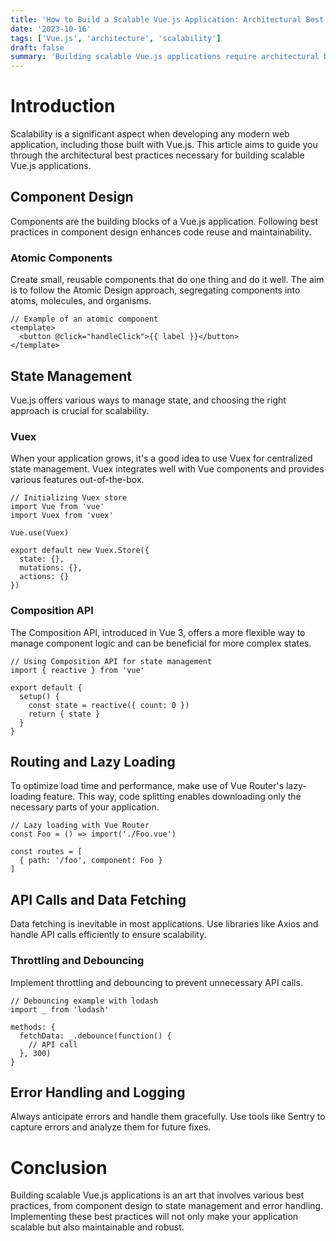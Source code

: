 ```yaml
---
title: 'How to Build a Scalable Vue.js Application: Architectural Best Practices'
date: '2023-10-16'
tags: ['Vue.js', 'architecture', 'scalability']
draft: false
summary: 'Building scalable Vue.js applications require architectural best practices. This article outlines the key strategies.'
---
```


# Introduction

Scalability is a significant aspect when developing any modern web application, including those built with Vue.js. This article aims to guide you through the architectural best practices necessary for building scalable Vue.js applications.

## Component Design

Components are the building blocks of a Vue.js application. Following best practices in component design enhances code reuse and maintainability.

### Atomic Components

Create small, reusable components that do one thing and do it well. The aim is to follow the Atomic Design approach, segregating components into atoms, molecules, and organisms.

```
// Example of an atomic component
<template>
  <button @click="handleClick">{{ label }}</button>
</template>
```

## State Management

Vue.js offers various ways to manage state, and choosing the right approach is crucial for scalability.

### Vuex

When your application grows, it's a good idea to use Vuex for centralized state management. Vuex integrates well with Vue components and provides various features out-of-the-box.

```
// Initializing Vuex store
import Vue from 'vue'
import Vuex from 'vuex'

Vue.use(Vuex)

export default new Vuex.Store({
  state: {},
  mutations: {},
  actions: {}
})
```

### Composition API

The Composition API, introduced in Vue 3, offers a more flexible way to manage component logic and can be beneficial for more complex states.

```
// Using Composition API for state management
import { reactive } from 'vue'

export default {
  setup() {
    const state = reactive({ count: 0 })
    return { state }
  }
}
```

## Routing and Lazy Loading

To optimize load time and performance, make use of Vue Router's lazy-loading feature. This way, code splitting enables downloading only the necessary parts of your application.

```
// Lazy loading with Vue Router
const Foo = () => import('./Foo.vue')

const routes = [
  { path: '/foo', component: Foo }
]
```

## API Calls and Data Fetching

Data fetching is inevitable in most applications. Use libraries like Axios and handle API calls efficiently to ensure scalability.

### Throttling and Debouncing

Implement throttling and debouncing to prevent unnecessary API calls.

```
// Debouncing example with lodash
import _ from 'lodash'

methods: {
  fetchData: _.debounce(function() {
    // API call
  }, 300)
}
```

## Error Handling and Logging

Always anticipate errors and handle them gracefully. Use tools like Sentry to capture errors and analyze them for future fixes.

# Conclusion

Building scalable Vue.js applications is an art that involves various best practices, from component design to state management and error handling. Implementing these best practices will not only make your application scalable but also maintainable and robust.
